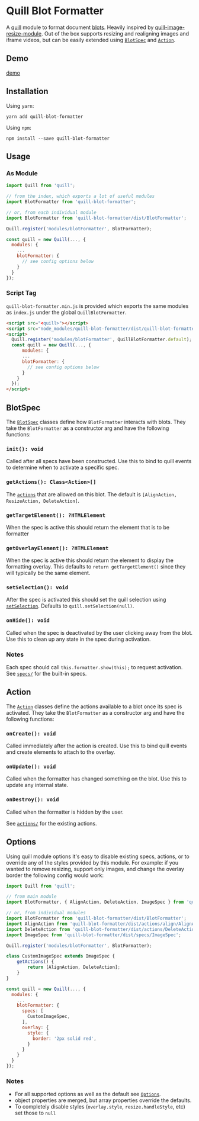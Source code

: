 # Quill Blot Formatter

A [quill](https://quilljs.com/) module to format document [blots](https://github.com/quilljs/parchment#blots). Heavily inspired by [quill-image-resize-module](https://github.com/kensnyder/quill-image-resize-module). Out of the box supports resizing and realigning images and iframe videos, but can be easily extended using [`BlotSpec`](#blotspec) and [`Action`](#action).

## Demo
[demo](https://www.webpackbin.com/bins/-L-n-voavymhiglO1fM2)

## Installation
Using `yarn`:
```
yarn add quill-blot-formatter
```

Using `npm`:
```
npm install --save quill-blot-formatter
```

## Usage
### As Module
```js
import Quill from 'quill';

// from the index, which exports a lot of useful modules
import BlotFormatter from 'quill-blot-formatter';

// or, from each individual module
import BlotFormatter from 'quill-blot-formatter/dist/BlotFormatter';

Quill.register('modules/blotFormatter', BlotFormatter);

const quill = new Quill(..., {
  modules: {
    ...
    blotFormatter: {
      // see config options below
    }
  }
});
```

### Script Tag
`quill-blot-formatter.min.js` is provided which exports the same modules as `index.js` under the global `QuillBlotFormatter`.

```html
<script src="<quill>"></script>
<script src="node_modules/quill-blot-formatter/dist/quill-blot-formatter.min.js"></script>
<script>
  Quill.register('modules/blotFormatter', QuillBlotFormatter.default);
  const quill = new Quill(..., {
      modules: {
      ...
      blotFormatter: {
        // see config options below
      }
    }
  });
</script>
```

## BlotSpec
The [`BlotSpec`](https://github.com/Fandom-OSS/quill-blot-formatter/blob/master/src/specs/BlotSpec.js) classes define how `BlotFormatter` interacts with blots. They take the `BlotFormatter` as a constructor arg and have the following functions:

### `init(): void`
Called after all specs have been constructed. Use this to bind to quill events to determine when to activate a specific spec.

### `getActions(): Class<Action>[]`
The [`actions`](#action) that are allowed on this blot. The default is `[AlignAction, ResizeAction, DeleteAction]`.

### `getTargetElement(): ?HTMLElement`
When the spec is active this should return the element that is to be formatter

### `getOverlayElement(): ?HTMLElement`
When the spec is active this should return the element to display the formatting overlay. This defaults to `return getTargetElement()` since they will typically be the same element.

### `setSelection(): void`
After the spec is activated this should set the quill selection using [`setSelection`](https://quilljs.com/docs/api/#setselection). Defaults to `quill.setSelection(null)`.

### `onHide(): void`
Called when the spec is deactivated by the user clicking away from the blot. Use this to clean up any state in the spec during activation.

### Notes
Each spec should call `this.formatter.show(this);` to request activation. See [`specs/`](https://github.com/Fandom-OSS/quill-blot-formatter/tree/master/src/specs) for the built-in specs.

## Action
The [`Action`](https://github.com/Fandom-OSS/quill-blot-formatter/blob/master/src/actions/Action.js) classes define the actions available to a blot once its spec is activated. They take the `BlotFormatter` as a constructor arg and have the following functions:

### `onCreate(): void`
Called immediately after the action is created. Use this to bind quill events and create elements to attach to the overlay.

### `onUpdate(): void`
Called when the formatter has changed something on the blot. Use this to update any internal state.

### `onDestroy(): void`
Called when the formatter is hidden by the user.

See [`actions/`](https://github.com/Fandom-OSS/quill-blot-formatter/tree/master/src/actions) for the existing actions.

## Options
Using quill module options it's easy to disable existing specs, actions, or to override any of the styles provided by this module. For example: if you wanted to remove resizing, support only images, and change the overlay border the following config would work:

```js
import Quill from 'quill';

// from main module
import BlotFormatter, { AlignAction, DeleteAction, ImageSpec } from 'quill-blot-formatter'

// or, from individual modules
import BlotFormatter from 'quill-blot-formatter/dist/BlotFormatter';
import AlignAction from 'quill-blot-formatter/dist/actions/align/AlignAction';
import DeleteAction from 'quill-blot-formatter/dist/actions/DeleteAction';
import ImageSpec from 'quill-blot-formatter/dist/specs/ImageSpec';

Quill.register('modules/blotFormatter', BlotFormatter);

class CustomImageSpec extends ImageSpec {
    getActions() {
        return [AlignAction, DeleteAction];
    }
}

const quill = new Quill(..., {
  modules: {
    ...
    blotFormatter: {
      specs: [
        CustomImageSpec,
      ],
      overlay: {
        style: {
          border: '2px solid red',
        }
      }
    }
  }
});
```

### Notes
- For all supported options as well as the default see [`Options`](https://github.com/Fandom-OSS/quill-blot-formatter/blob/master/src/Options.js).
- object properties are merged, but array properties override the defaults.
- To completely disable styles (`overlay.style`, `resize.handleStyle`, etc) set those to `null`
